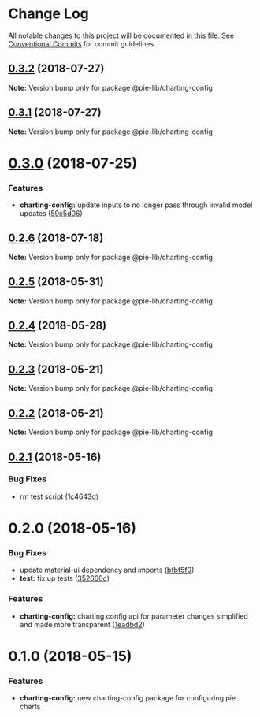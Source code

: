 # Change Log

All notable changes to this project will be documented in this file.
See [Conventional Commits](https://conventionalcommits.org) for commit guidelines.

<a name="0.3.2"></a>
## [0.3.2](https://github.com/pie-framework/pie-lib/compare/@pie-lib/charting-config@0.3.1...@pie-lib/charting-config@0.3.2) (2018-07-27)




**Note:** Version bump only for package @pie-lib/charting-config

<a name="0.3.1"></a>
## [0.3.1](https://github.com/pie-framework/pie-lib/compare/@pie-lib/charting-config@0.3.0...@pie-lib/charting-config@0.3.1) (2018-07-27)




**Note:** Version bump only for package @pie-lib/charting-config

<a name="0.3.0"></a>
# [0.3.0](https://github.com/pie-framework/pie-lib/compare/@pie-lib/charting-config@0.2.6...@pie-lib/charting-config@0.3.0) (2018-07-25)


### Features

* **charting-config:** update inputs to no longer pass through invalid model updates ([59c5d06](https://github.com/pie-framework/pie-lib/commit/59c5d06))




<a name="0.2.6"></a>
## [0.2.6](https://github.com/pie-framework/pie-lib/compare/@pie-lib/charting-config@0.2.5...@pie-lib/charting-config@0.2.6) (2018-07-18)




**Note:** Version bump only for package @pie-lib/charting-config

<a name="0.2.5"></a>
## [0.2.5](https://github.com/pie-framework/pie-lib/compare/@pie-lib/charting-config@0.2.4...@pie-lib/charting-config@0.2.5) (2018-05-31)




**Note:** Version bump only for package @pie-lib/charting-config

<a name="0.2.4"></a>
## [0.2.4](https://github.com/pie-framework/pie-lib/compare/@pie-lib/charting-config@0.2.3...@pie-lib/charting-config@0.2.4) (2018-05-28)




**Note:** Version bump only for package @pie-lib/charting-config

<a name="0.2.3"></a>
## [0.2.3](https://github.com/pie-framework/pie-lib/compare/@pie-lib/charting-config@0.2.2...@pie-lib/charting-config@0.2.3) (2018-05-21)




**Note:** Version bump only for package @pie-lib/charting-config

<a name="0.2.2"></a>
## [0.2.2](https://github.com/pie-framework/pie-lib/compare/@pie-lib/charting-config@0.2.1...@pie-lib/charting-config@0.2.2) (2018-05-21)




**Note:** Version bump only for package @pie-lib/charting-config

<a name="0.2.1"></a>
## [0.2.1](https://github.com/pie-framework/pie-lib/compare/@pie-lib/charting-config@0.2.0...@pie-lib/charting-config@0.2.1) (2018-05-16)


### Bug Fixes

* rm test script ([1c4643d](https://github.com/pie-framework/pie-lib/commit/1c4643d))




<a name="0.2.0"></a>
# 0.2.0 (2018-05-16)


### Bug Fixes

* update material-ui dependency and imports ([bfbf5f0](https://github.com/pie-framework/pie-lib/commit/bfbf5f0))
* **test:** fix up tests ([352600c](https://github.com/pie-framework/pie-lib/commit/352600c))


### Features

* **charting-config:** charting config api for parameter changes simplified and made more transparent ([1eadbd2](https://github.com/pie-framework/pie-lib/commit/1eadbd2))




<a name="0.1.0"></a>
# 0.1.0 (2018-05-15)


### Features

* **charting-config:** new charting-config package for configuring pie charts
